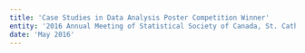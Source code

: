 ```yaml
---
title: 'Case Studies in Data Analysis Poster Competition Winner'
entity: '2016 Annual Meeting of Statistical Society of Canada, St. Catherines, Ontario, Canada'
date: 'May 2016'
---
```


